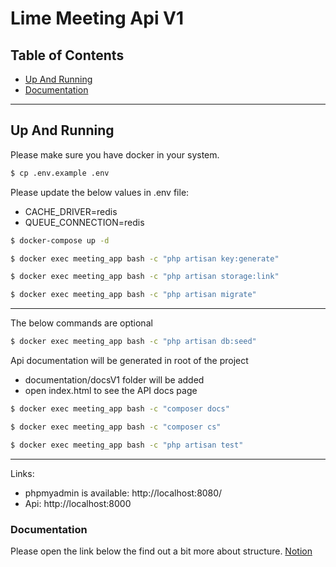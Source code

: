 # Lime Meeting Api V1
## Table of Contents

- [Up And Running](#up-and-running)
- [Documentation](#documentation)

---
## Up And Running

Please make sure you have docker in your system.

```sh
$ cp .env.example .env
```

Please update the below values in .env file:
- CACHE_DRIVER=redis
- QUEUE_CONNECTION=redis

```sh
$ docker-compose up -d
```

```sh
$ docker exec meeting_app bash -c "php artisan key:generate"
```

```sh
$ docker exec meeting_app bash -c "php artisan storage:link"
```

```sh
$ docker exec meeting_app bash -c "php artisan migrate"
```
---
The below commands are optional
```sh
$ docker exec meeting_app bash -c "php artisan db:seed"
```
Api documentation will be generated in root of the project
- documentation/docsV1 folder will be added
- open index.html to see the API docs page

```sh
$ docker exec meeting_app bash -c "composer docs"
```

```sh
$ docker exec meeting_app bash -c "composer cs"
```

```sh
$ docker exec meeting_app bash -c "php artisan test"
```
---
Links:

- phpmyadmin is available: http://localhost:8080/
- Api: http://localhost:8000

### Documentation
Please open the link below the find out a bit more about structure.
[Notion](https://first-collard-80e.notion.site/Lime-Meeting-API-V1-849390a472e74c7089aa478dab598ede)

